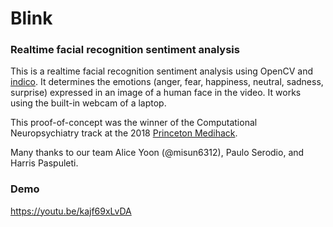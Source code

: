 # Blink

### Realtime facial recognition sentiment analysis 

This is a realtime facial recognition sentiment analysis using OpenCV and
[indico](https://indico.io). It determines the emotions (anger, fear, happiness,
neutral, sadness, surprise) expressed in an image of a human face in the video.
It works using the built-in webcam of a laptop.

This proof-of-concept was the winner of the Computational Neuropsychiatry track
at the 2018 [Princeton Medihack](https://princetonmedihack.io/).

Many thanks to our team Alice Yoon (@misun6312), Paulo Serodio, and Harris
Paspuleti.

### Demo
https://youtu.be/kajf69xLvDA
